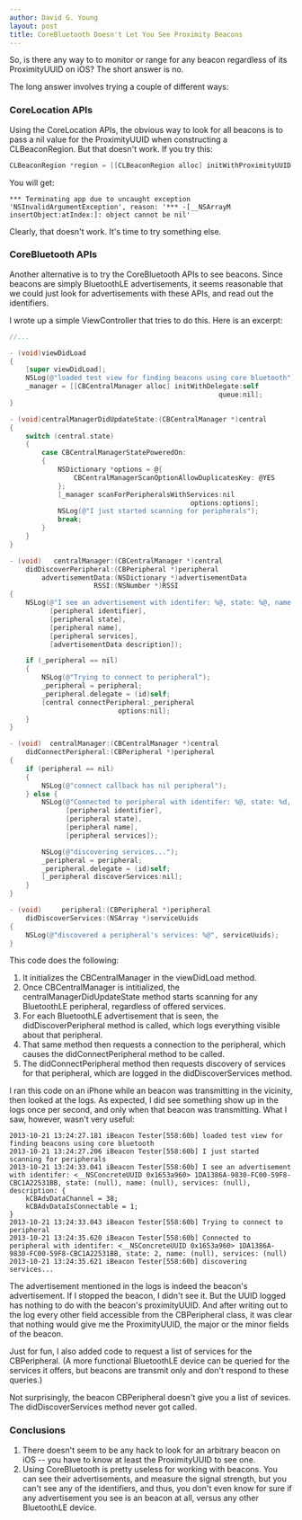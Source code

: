 ```yaml
---
author: David G. Young
layout: post
title: CoreBluetooth Doesn't Let You See Proximity Beacons
---
```


So, is there any way to to monitor or range for any beacon regardless of its ProximityUUID on iOS?  The short answer is no.

The long answer involves trying a couple of different ways:

### CoreLocation APIs

Using the CoreLocation APIs, the obvious way to look for all beacons is to pass a nil value for the ProximityUUID when constructing a CLBeaconRegion.  But that doesn't work.  If you try this:

```objective-c
CLBeaconRegion *region = [[CLBeaconRegion alloc] initWithProximityUUID:nil identifier:@"myUniqueIdentifer"];
```

You will get:

```
*** Terminating app due to uncaught exception 'NSInvalidArgumentException', reason: '*** -[__NSArrayM insertObject:atIndex:]: object cannot be nil'
```

Clearly, that doesn't work.  It's time to try something else.

### CoreBluetooth APIs

Another alternative is to try the CoreBluetooth APIs to see beacons.  Since beacons are simply BluetoothLE advertisements, it seems reasonable that we could just look for advertisements with these APIs, and read out the identifiers.

I wrote up a simple ViewController that tries to do this.  Here is an excerpt:

```objective-c
//...

- (void)viewDidLoad
{
    [super viewDidLoad];
    NSLog(@"loaded test view for finding beacons using core bluetooth");
    _manager = [[CBCentralManager alloc] initWithDelegate:self
                                                    queue:nil];
}

- (void)centralManagerDidUpdateState:(CBCentralManager *)central
{
    switch (central.state)
    {
        case CBCentralManagerStatePoweredOn:
        {
            NSDictionary *options = @{
                CBCentralManagerScanOptionAllowDuplicatesKey: @YES
            };
            [_manager scanForPeripheralsWithServices:nil
                                             options:options];
            NSLog(@"I just started scanning for peripherals");
            break;
        }
    }
}

- (void)   centralManager:(CBCentralManager *)central
    didDiscoverPeripheral:(CBPeripheral *)peripheral
        advertisementData:(NSDictionary *)advertisementData
                     RSSI:(NSNumber *)RSSI
{
    NSLog(@"I see an advertisement with identifer: %@, state: %@, name: %@, services: %@, description: %@",
          [peripheral identifier],
          [peripheral state],
          [peripheral name],
          [peripheral services],
          [advertisementData description]);

    if (_peripheral == nil)
    {
        NSLog(@"Trying to connect to peripheral");
        _peripheral = peripheral;
        _peripheral.delegate = (id)self;
        [central connectPeripheral:_peripheral
                           options:nil];
    }
}

- (void)  centralManager:(CBCentralManager *)central
    didConnectPeripheral:(CBPeripheral *)peripheral
{
    if (peripheral == nil)
    {
        NSLog(@"connect callback has nil peripheral");
    } else {
        NSLog(@"Connected to peripheral with identifer: %@, state: %d, name: %@, services: %@",
              [peripheral identifier],
              [peripheral state],
              [peripheral name],
              [peripheral services]);

        NSLog(@"discovering services...");
        _peripheral = peripheral;
        _peripheral.delegate = (id)self;
        [_peripheral discoverServices:nil];
    }
}

- (void)     peripheral:(CBPeripheral *)peripheral
    didDiscoverServices:(NSArray *)serviceUuids
{
    NSLog(@"discovered a peripheral's services: %@", serviceUuids);
}
```

This code does the following:

1. It initializes the CBCentralManager in the viewDidLoad method.
2. Once CBCentralManager is intitialized, the centralManagerDidUpdateState method starts scanning for any BluetoothLE peripheral, regardless of offered services.
3. For each BluetoothLE advertisement that is seen, the didDiscoverPeripheral method is called, which logs everything visible about that peripheral.
4. That same method then requests a connection to the peripheral, which causes the didConnectPeripheral method to be called.
4. The didConnectPeripheral method then requests discovery of services for that peripheral, which are logged in the didDiscoverServices method.

I ran this code on an iPhone while an beacon was transmitting in the vicinity, then looked at the logs.  As expected, I did see something show up in the logs once per second,
and only when that beacon was transmitting.  What I saw, however, wasn't very useful:

```
2013-10-21 13:24:27.181 iBeacon Tester[558:60b] loaded test view for finding beacons using core bluetooth
2013-10-21 13:24:27.206 iBeacon Tester[558:60b] I just started scanning for peripherals
2013-10-21 13:24:33.041 iBeacon Tester[558:60b] I see an advertisement with identifer: <__NSConcreteUUID 0x1653a960> 1DA1386A-9830-FC00-59F8-CBC1A22531BB, state: (null), name: (null), services: (null),  description: {
    kCBAdvDataChannel = 38;
    kCBAdvDataIsConnectable = 1;
}
2013-10-21 13:24:33.043 iBeacon Tester[558:60b] Trying to connect to peripheral
2013-10-21 13:24:35.620 iBeacon Tester[558:60b] Connected to peripheral with identifer: <__NSConcreteUUID 0x1653a960> 1DA1386A-9830-FC00-59F8-CBC1A22531BB, state: 2, name: (null), services: (null)
2013-10-21 13:24:35.621 iBeacon Tester[558:60b] discovering services...
```

The advertisement mentioned in the logs is indeed the beacon's advertisement.  If I stopped the beacon, I didn't see it.  But the UUID logged has nothing to do with the beacon's
proximityUUID.  And after writing out to the log every other field accessible from the CBPeripheral class, it was clear that nothing would give me the ProximityUUID, the major or the minor
fields of the beacon.

Just for fun, I also added code to request a list of services for the CBPeripheral.  (A more functional BluetoothLE device can be queried for the services it offers, but beacons are transmit only and don't respond to these queries.)

Not surprisingly, the beacon CBPeripheral doesn't give you a list of sevices.  The didDiscoverServices method never got called.

### Conclusions

1. There doesn't seem to be any hack to look for an arbitrary beacon on iOS -- you have to know at least the ProximityUUID to see one.
2. Using CoreBluetooth is pretty useless for working with beacons.  You can see their advertisements, and measure the signal strength, but you can't see any of the identifiers, and thus, you don't even know for sure if any advertisement you see is an beacon at all, versus any other BluetoothLE device.




